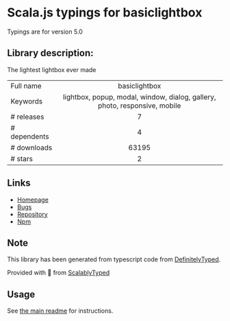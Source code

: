 
# Scala.js typings for basiclightbox

Typings are for version 5.0

## Library description:
The lightest lightbox ever made

|                    |                 |
| ------------------ | :-------------: |
| Full name          | basiclightbox |
| Keywords           | lightbox, popup, modal, window, dialog, gallery, photo, responsive, mobile |
| # releases         | 7 |
| # dependents       | 4 |
| # downloads        | 63195 |
| # stars            | 2 |

## Links
- [Homepage](https://basiclightbox.electerious.com)
- [Bugs](https://github.com/electerious/basicLightbox/issues)
- [Repository](https://github.com/electerious/basicLightbox)
- [Npm](https://www.npmjs.com/package/basiclightbox)
    


## Note
This library has been generated from typescript code from [DefinitelyTyped](https://definitelytyped.org).

Provided with :purple_heart: from [ScalablyTyped](https://github.com/oyvindberg/ScalablyTyped)

## Usage
See [the main readme](../../readme.md) for instructions.


